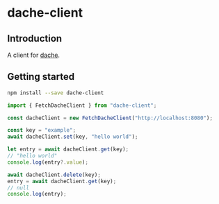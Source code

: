 # dache-client

## Introduction

A client for [dache](https://github.com/tombailey/dache).

## Getting started

```sh
npm install --save dache-client
```

```ts
import { FetchDacheClient } from "dache-client";

const dacheClient = new FetchDacheClient("http://localhost:8080");

const key = "example";
await dacheClient.set(key, "hello world");

let entry = await dacheClient.get(key);
// "hello world"
console.log(entry?.value);

await dacheClient.delete(key);
entry = await dacheClient.get(key);
// null
console.log(entry);
```
